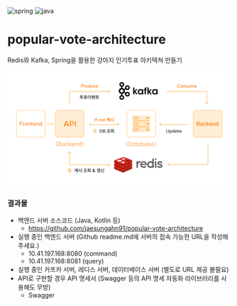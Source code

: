 ![spring](https://img.shields.io/badge/Spring%20boot-3.1.0-green)
![java](https://img.shields.io/badge/Java-17-red)

# popular-vote-architecture
Redis와 Kafka, Spring을 활용한 강아지 인기투표 아키텍쳐 만들기

![architecture](./doc/architecture.png)

### 결과물
- 백엔드 서버 소스코드 (Java, Kotlin 등)
    - https://github.com/jaesungahn91/popular-vote-architecture
- 실행 중인 백엔드 서버 (Github readme.md에 서버의 접속 가능한 URL을 작성해주세요.)
    - 10.41.197.168:8080 (command)
    - 10.41.197.168:8081 (query)
- 실행 중인 카프카 서버, 레디스 서버, 데이터베이스 서버 (별도로 URL 제공 불필요)
- API로 구현할 경우 API 명세서 (Swagger 등의 API 명세 자동화 라이브러리를 사용해도 무방)
    - Swagger